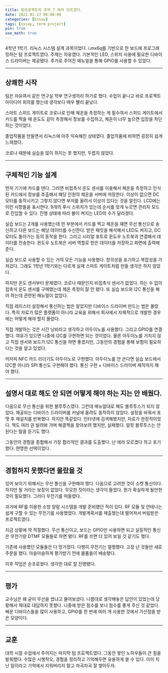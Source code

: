 ```yaml
---
title: 텀프로젝트의 추억_7.에라 모르겠다.
date: 2021-01-17 06:00:00
categories: [Essay]
tags: [essay, term project]
pin: true
use_math: true
---
```


4학년 1학기. 리눅스 시스템 설계 과목이었다. i.mx6q를 기반으로 한 보드에 프로그래밍하는 텀 프로젝트였다. 주제는 자유였다. 기본적인 LED, 스위치 사용에 필요한 디바이스 드라이버는 제공됐다. 추가로 주어진 매뉴얼을 통해 GPIO를 사용할 수 있었다.

*****

## __상쾌한 시작__

팀은 자유여서 같은 연구실 학부 연구생끼리 하기로 했다. 수업이 끝나고 바로 프로젝트 아이디어 회의를 했는데 생각보다 매우 빨리 끝났다.  
  
스마트 스피드 게이트로 코로나로 인해 체온을 측정하는 게 필수여서 스피드 게이트에서 카드를 찍을 때 온도도 같이 측정해서 정보를 수집하고, 체온이 너무 높으면 입장을 차단하는 것이었다.  
  
졸업작품을 만들면서 리눅스에 아주 익숙해진 상태였다. 졸업작품에 비하면 굉장히 쉽게 느껴졌다.  
  
코로나 때문에 실습을 많이 하지는 못 했지만, 두렵지 않았다.  

*****

## __구체적인 기능 설계__

먼저 기기에 카드를 댄다. 그러면 비접촉식 온도 센서를 이용해서 체온을 측정하고 인식된 카드에서 정보를 추출해서 해당 인원의 체온을 서버에 저장한다. 이상이 없으면 DC 모터를 동작시키고 그렇지 않다면 부저를 울려서 이상이 있다는 것을 알린다. LCD에는 이런 사항들을 표시한다. 9개의 푸시 스위치가 있는데 순서를 맞게 누르면 관리자 모드로 진입할 수 있다. 진행 상태에 따라 불이 켜지는 LED의 수가 달라졌다.  

실습 보드는 2개를 사용했는데 한 부분에서 카드를 찍고 체온을 쟤면 무선 통신으로 송신하고 다른 보드는 해당 데이터를 수신한다. 받은 패킷을 해석해서 LED도 켜지고, DC 모터도 돌아가는 등의 동작을 한다. 그리고 시리얼 포트로 윈도우 노트북과 연결해서 데이터를 전송한다. 윈도우 노트북은 서버 역할로 받은 데이터를 저장하고 화면에 출력해준다.  
  
실습 보드로 사용할 수 있는 거의 모든 기능을 사용했다. 창의성을 포기하고 복잡성을 가져갔다. 그래도 1학년 1학기와는 다르게 실제 스마트 게이트처럼 만들 생각은 하지 않았다.  

하지만 온도 센서부터 문제였다. 코로나 때문인지 비접촉식 센서가 없었다. 하는 수 없이 접촉식 온도 센서를 구매했는데 체온 측정이 잘 안 됐다. 또 실습 보드와 I2C 통신을 해야 하는데 관련된 매뉴얼이 없었다.  
  
직접 레지스터 설정해서 통신하는 법은 알았지만 디바이스 드라이버 만드는 법은 몰랐다. 특히 자료가 많은 플랫폼이 아니라 교육을 위해서 회사에서 자체적으로 개발한 경우에는 어떻게 해야 할지 몰랐다.  
  
직접 개발하는 것은 시간 낭비라고 생각하고 아두이노를 사용했다. 그리고 GPIO를 연결했다. 여유가 있으면 나중에 I2C를 구현하면 되는 것이었다. 물론 아두이노를 거치지 않고 직접 센서와 보드가 I2C 통신을 하면 좋겠지만, 그동안의 경험을 통해 보험이 필요하다는 것을 알고 있었다.  

어차피 NFC 카드 리더기도 아두이노로 구현했다. 아두이노를 안 쓴다면 실습 보드에서 I2C뿐 아니라 SPI 통신도 구현해야 했다. 통신 구현 + 디바이스 드라이버 제작까지 해야 했다.

*****

## __설명서 대로 해도 안 되면 어떻게 해야 하는 지는 안 배웠다.__

다음으로 무선 통신을 위한 블루투스였다. 그런데 매뉴얼대로 해도 블루투스가 되지 않았다. 제공되는 디바이스 드라이버를 커널에 올려도 동작하지 않았다. 설정을 바꿔서 포맷 후 재설치를 반복했다. 하지만 똑같았다. 인터넷에 검색해봤지만, 자료가 한정적이었다. 책도 여러 권 빌려봐 가며 해결책을 찾아보려 했지만, 실패했다. 얼핏 블루투스는 안 된다는 말을 듣기도 했다.  
  
그동안의 경험을 종합해서 가장 합리적인 결과를 도출했다. 난 에라 모르겠다 하고 포기했다. 현명한 선택이었다.  

*****

## __경험하지 못했다면 몰랐을 것__

있어 보이기 위해서는 무선 통신을 구현해야 했다. 다음으로 고려한 것이 소켓 통신이다. 하지만 될 거라는 보장이 없었다. 무모한 짓이라는 생각이 들었다. 뭔가 확실하게 될만한 것이 필요했다. 그러다 무전기를 떠올렸다.  
  
과거에 RF를 이용한 소방 알람 시스템을 개발 준비했던 적이 있다. RF 모듈 및 안테나는 쉽게 구할 수 있는 무전기를 사용했었다. 개발계획서를 제출했는데 떨어져서 버림받은 프로젝트였다.  
  
지금 상황에 딱 적절했다. 무선 통신이고, 보드는 GPIO만 사용하면 되고 실질적인 통신은 무전기랑 DTMF 모듈들로 하면 됐다. RF를 쓰면 더 있어 보일 것 같기도 했다.  

기존에 사용했던 모듈들은 다 망가졌다. 다행히 무전기는 멀쩡했다. 고장 난 것들만 새로 주문을 했다. 아슬아슬하게 평가받기 전에 물품들이 배송됐다.  
  
이후 작업은 순조로웠다. 생각한 대로 잘 진행됐다.  

*****

## __평가__

교수님은 왜 굳이 무선을 썼냐고 물어보셨다. 나름대로 생각해놓은 답안이 있었는데 당황해서 제대로 대답하지 못했다. 나중에 받은 점수를 보니 점수를 좋게 주신 것 같았다. 배운 디바이스들을 많이 사용하고, GPIO를 한 번에 여러 개 사용한 것에서 가산점을 받은 모양이다.  

*****

## __교훈__

대학 시절 수업에서 주어지는 마지막 텀 프로젝트였다. 그동안 쌓인 노하우들이 큰 힘을 발휘했다. 수많은 시행착오, 경험을 정리하고 기억해두면 유용하게 쓸 수 있다. 이미 지난 일이라고 기억에서 지워버리지 말고 차곡차곡 잘 쌓아두자.  
